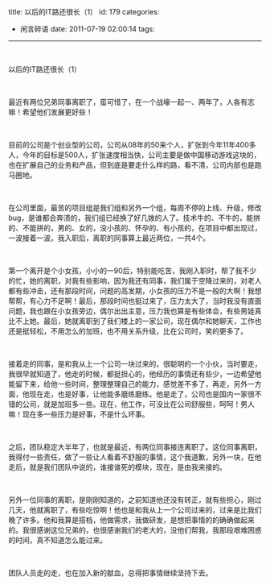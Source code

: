 title: 以后的IT路还很长（1）
id: 179
categories:
  - 闲言碎语
date: 2011-07-19 02:00:14
tags:
---

</br>

以后的IT路还很长（1）

</br>

最近有两位兄弟同事离职了，蛮可惜了，在一个战壕一起一、两年了，人各有志嘛！希望他们发展更好些！

</br>

目前的公司是个创业型的公司，公司从08年的50来个人，扩张到今年11年400多人，今年的目标是500人，扩张速度相当快，公司主要是做中国移动游戏这块的，也在扩展自己的业务和产品，但到底是要走什么样的路，看不清，公司内部也是跑马圈地。

</br>

在公司里面，最苦的项目组是我们组和另外一个组，每周不停的上线、升级，修改bug，是谁都会奔溃的，我们组已经换了好几拨的人了。技术牛的、不牛的，能拼的、不能拼的，男的、女的，没小孩的、怀孕的、有小孩的，在项目中都出现过，一波接着一波。我入职后，离职的同事算上最近两位，一共4个。

</br>

第一个离开是个小女孩，小小的一90后，特别能吃苦，我刚入职时，帮了我不少的忙，她的离职，对我有些影响，因为我还有同事，我们属于空降过来的，对老人都有些冲击，还有那段时间，问题的高发期，小女孩的压力不是一般的大啊！我想帮帮，有心力不足啊！最后，那段时间也挺过来了，压力太大了，当时我没有直面问题，我也跟在小女孩旁边，偶尔出出主意，压力我也算是有些体会，有些男娃真比不上她。最后，她就离职到了我们楼上的一家公司，现在偶尔和她聊天，工作也还是挺轻松，不用怎么的加班，也不用关系升级，比在公司时，笑的更多了。

</br>

接着走的同事，是和我从上一个公司一块过来的，很聪明的一个小伙，当时要走，我很早就知道了，他走的时候，都挺担心的，他经历的事情还有些少，一边希望他能留下来，给他一些时间，整理整理自己的能力，感觉差不多了，再走，另外一方面，他现在走，也是好事，让他能多磨练磨练。他是走了，公司也是国内一家很不错的公司，就是加班多一些。现在，他工作，可没比在公司舒服些，呵呵！男人嘛！现在多一些压力是好事，不是什么坏事。

</br>

之后，团队稳定大半年了，也就是最近，有两位同事接连离职了。这位同事离职，我得付一些责任，做了一些让人看着不舒服的事情，这个我道歉，另外一块，在他走后，就是我们团队中说的，谁接谁死的模块，现在，是由我来接的。

</br>

另外一位同事的离职，是刚刚知道的，之前知道他还没有转正，就有些担心，刚过几天，他就离职了，有些吃惊啊！他也是和我从上一个公司过来的，过来是比我们晚了许多。他和我算是搭档，他做需求，我做研发，是想把事情的的确确做起来的。我很感谢这位兄弟的，也很感谢我们的老大的，没他们帮我，我那段艰难困惑的时间，真不知道怎么能过来。

</br>

团队人员走的走，也在加入新的献血，总得把事情继续坚持下去。

</br>